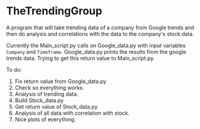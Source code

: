 # TheTrendingGroup 
A program that will take trending data of a company from Google trends and then do analysis and correlations with the data to the company's stock data.


Currently the Main_script.py calls on Google_data.py with input variables `Company` and `Timeframe`. Google_data.py prints the results from the google trends data. Trying to get this return value to Main_script.py.


To do:

1. Fix return value from Google_data.py
2. Check so everything works.
3. Analysis of trending data.
3. Build Stock_data.py
4. Get return value of Stock_data.py
5. Analysis of all data with correlation with stock.
6. Nice plots of everything.
